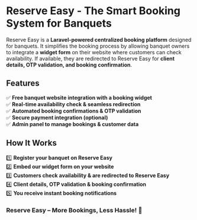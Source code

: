 # Reserve Easy - The Smart Booking System for Banquets

Reserve Easy is a **Laravel-powered centralized booking platform** designed for banquets. It simplifies the booking process by allowing banquet owners to integrate a **widget form** on their website where customers can check availability. If available, they are redirected to Reserve Easy for **client details, OTP validation, and booking confirmation**.

## Features
✅ **Free banquet website integration with a booking widget**  
✅ **Real-time availability check & seamless redirection**  
✅ **Automated booking confirmations & OTP validation**  
✅ **Secure payment integration (optional)**  
✅ **Admin panel to manage bookings & customer data**  

## How It Works
1️⃣ **Register your banquet on Reserve Easy**  
2️⃣ **Embed our widget form on your website**  
3️⃣ **Customers check availability & are redirected to Reserve Easy**  
4️⃣ **Client details, OTP validation & booking confirmation**  
5️⃣ **You receive instant booking notifications**  

### Reserve Easy – More Bookings, Less Hassle! 🚀

